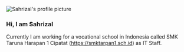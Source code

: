 ![Sahrizal's profile picture](https://github.com/sahrizalaf/sahrizalaf/blob/master/profile_pict.jpg=750x)

### Hi, I am Sahrizal
Currently I am working for a vocational school in Indonesia called SMK Taruna Harapan 1 Cipatat (https://smktarpan1.sch.id) as IT Staff.
